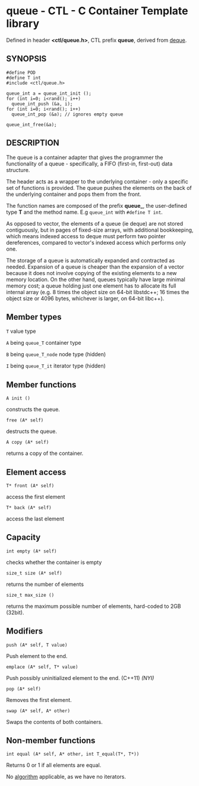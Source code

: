 # queue - CTL - C Container Template library

Defined in header **<ctl/queue.h>**, CTL prefix **queue**,
derived from [deque](deque.md).

## SYNOPSIS

    #define POD
    #define T int
    #include <ctl/queue.h>

    queue_int a = queue_int_init ();
    for (int i=0; i<rand(); i++)
      queue_int_push (&a, i);
    for (int i=0; i<rand(); i++)
      queue_int_pop (&a); // ignores empty queue

    queue_int_free(&a);

## DESCRIPTION

The queue is a container adapter that gives the programmer the functionality of
a queue - specifically, a FIFO (first-in, first-out) data structure.

The header acts as a wrapper to the underlying container - only a
specific set of functions is provided. The queue pushes the elements on the back
of the underlying container and pops them from the front. 

The function names are composed of the prefix **queue_**, the user-defined type
**T** and the method name. E.g `queue_int` with `#define T int`.

As opposed to vector, the elements of a queue (ie deque) are not stored
contiguously, but in pages of fixed-size arrays, with additional bookkeeping,
which means indexed access to deque must perform two pointer dereferences,
compared to vector's indexed access which performs only one.

The storage of a queue is automatically expanded and contracted as
needed. Expansion of a queue is cheaper than the expansion of a vector
because it does not involve copying of the existing elements to a new memory
location. On the other hand, queues typically have large minimal memory cost; a
queue holding just one element has to allocate its full internal array (e.g. 8
times the object size on 64-bit libstdc++; 16 times the object size or 4096
bytes, whichever is larger, on 64-bit libc++).

## Member types

`T`                       value type

`A` being `queue_T`       container type

`B` being `queue_T_node`  node type (hidden)

`I` being `queue_T_it`    iterator type (hidden)

## Member functions

    A init ()

constructs the queue.

    free (A* self)

destructs the queue.

    A copy (A* self)

returns a copy of the container.

## Element access

    T* front (A* self)

access the first element

    T* back (A* self)

access the last element

## Capacity

    int empty (A* self)

checks whether the container is empty

    size_t size (A* self)

returns the number of elements

    size_t max_size ()

returns the maximum possible number of elements, hard-coded to 2GB (32bit).

## Modifiers

    push (A* self, T value)

Push element to the end.

    emplace (A* self, T* value)

Push possibly uninitialized element to the end. (C++11) _(NYI)_

    pop (A* self)

Removes the first element.

    swap (A* self, A* other)

Swaps the contents of both containers.

## Non-member functions

    int equal (A* self, A* other, int T_equal(T*, T*))

Returns 0 or 1 if all elements are equal.


No [algorithm](algorithm.md) applicable, as we have no iterators.
